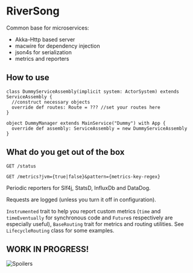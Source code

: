 # RiverSong
Common base for microservices:
* Akka-Http based server
* macwire for dependency injection
* json4s for serialization
* metrics and reporters

## How to use

    class DummyServiceAssembly(implicit system: ActorSystem) extends ServiceAssembly {
      //construct necessary objects
      override def routes: Route = ??? //set your routes here
    }

    object DummyManager extends MainService("Dummy") with App {
      override def assembly: ServiceAssembly = new DummyServiceAssembly
    }

## What do you get out of the box

`GET /status`

`GET /metrics?jvm={true|false}&pattern={metrics-key-regex}`

Periodic reporters for Slf4j, StatsD, InfluxDb and DataDog.

Requests are logged (unless you turn it off in configuration).

`Instrumented` trait to help you report custom metrics (`time` and `timeEventually` for synchronous code and `Future`s respectively are especially useful), `BaseRouting` trait for metrics and routing utilities. See `LifecycleRouting` class for some examples.

## WORK IN PROGRESS!
![Spoilers](http://cachebingo.titanbet.co.uk/sites/default/files/tumblr_static_tumblr_static_river_.jpg)
